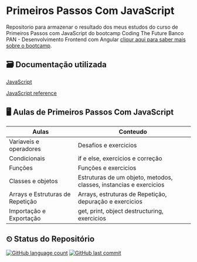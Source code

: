 
# Primeiros Passos Com JavaScript

Repositorio para armazenar o resultado dos meus estudos do curso de Primeiros Passos com JavaScript do bootcamp Coding The Future Banco PAN - Desenvolvimento Frontend com Angular [cliqur aqui para saber mais sobre o bootcamp](https://web.dio.me/track/coding-future-banco-pan-desenvolvimento-frontend-com-angular?tab=about).

## 🗃 Documentação utilizada
[JavaScript](https://developer.mozilla.org/en-US/docs/Web/JavaScript)

[JavaScript reference](https://devdocs.io/javascript/classes)

## 🖥 Aulas de Primeiros Passos Com JavaScript

|Aulas  |Conteudo|
|-----|-----|
|Variaveis e operadores|Desafios e exercicios|
|Condicionais|if e else, exercicios e correção|
|Funções|Funções e exercicios|
|Classes e objetos|Estruturas de um objeto, metodos, classes, instancias e exercicios|
|Arrays e Estruturas de Repetição|Arrays, estruturas de Repetição, depuração e exercicios|
|Importação e Exportação|get, print, object destructuring, exercicios|

## ⏲ Status do Repositório

[![GitHub language count](https://img.shields.io/github/languages/count/angelicaccampos/Primeiros-Passos-com-JavaScript)](https://github.com/angelicaccampos/Primeiros-Passos-com-JavaScript)
[![GitHub last commit](https://img.shields.io/github/last-commit/angelicaccampos/Primeiros-Passos-com-JavaScript)](https://github.com/angelicaccampos/Primeiros-Passos-com-JavaScript)
